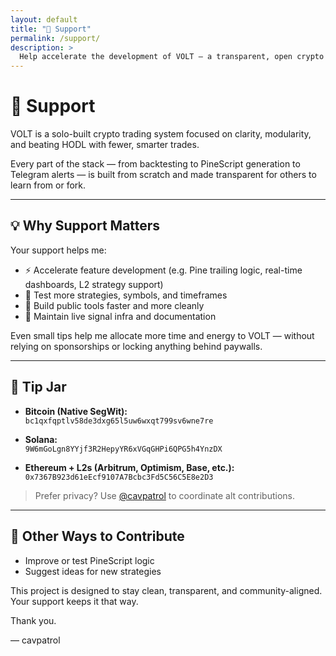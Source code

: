 ```yaml
---
layout: default
title: "🙌 Support"
permalink: /support/
description: >
  Help accelerate the development of VOLT — a transparent, open crypto trading system.
---
```


# 🙌 Support

VOLT is a solo-built crypto trading system focused on clarity, modularity, and beating HODL with fewer, smarter trades.

Every part of the stack — from backtesting to PineScript generation to Telegram alerts — is built from scratch and made transparent for others to learn from or fork.

---

## 💡 Why Support Matters

Your support helps me:

- ⚡ Accelerate feature development (e.g. Pine trailing logic, real-time dashboards, L2 strategy support)
- 🧪 Test more strategies, symbols, and timeframes
- 🧰 Build public tools faster and more cleanly
- 📡 Maintain live signal infra and documentation

Even small tips help me allocate more time and energy to VOLT — without relying on sponsorships or locking anything behind paywalls.

---

## 💸 Tip Jar

- **Bitcoin (Native SegWit):**  
  `bc1qxfqptlv58de3dxg65l5uw6wxqt799sv6wne7re`

- **Solana:**  
  `9W6mGoLgn8YYjf3R2HepyYR6xVGqGHPi6QPG5h4YnzDX`

- **Ethereum + L2s (Arbitrum, Optimism, Base, etc.):**  
  `0x7367B923d61eEcf9107A7Bcbc3Fd5C56C5E8e2D3`

> Prefer privacy? Use [@cavpatrol](https://x.com/cavpatrol) to coordinate alt contributions.

---

## 🤝 Other Ways to Contribute

- Improve or test PineScript logic
- Suggest ideas for new strategies

This project is designed to stay clean, transparent, and community-aligned.  
Your support keeps it that way.

Thank you.

–– cavpatrol
